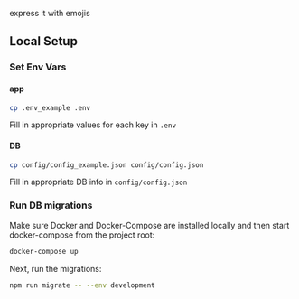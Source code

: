 express it with emojis

## Local Setup

### Set Env Vars

#### app
```bash
cp .env_example .env
```

Fill in appropriate values for each key in `.env`

#### DB
```bash
cp config/config_example.json config/config.json
```

Fill in appropriate DB info in `config/config.json`

### Run DB migrations

Make sure Docker and Docker-Compose are installed locally and then start docker-compose from the project root:
```bash
docker-compose up
```

Next, run the migrations:
```bash
npm run migrate -- --env development
```
